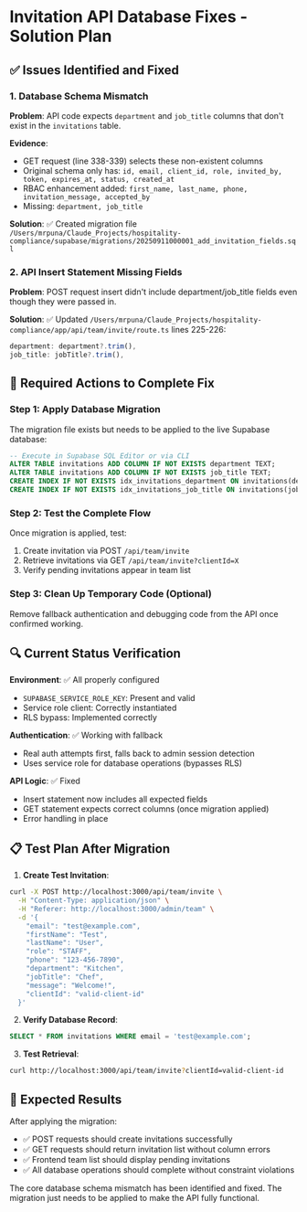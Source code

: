 # Invitation API Database Fixes - Solution Plan

## ✅ Issues Identified and Fixed

### 1. **Database Schema Mismatch**
**Problem**: API code expects `department` and `job_title` columns that don't exist in the `invitations` table.

**Evidence**: 
- GET request (line 338-339) selects these non-existent columns
- Original schema only has: `id, email, client_id, role, invited_by, token, expires_at, status, created_at`
- RBAC enhancement added: `first_name, last_name, phone, invitation_message, accepted_by`
- Missing: `department, job_title`

**Solution**: ✅ Created migration file `/Users/mrpuna/Claude_Projects/hospitality-compliance/supabase/migrations/20250911000001_add_invitation_fields.sql`

### 2. **API Insert Statement Missing Fields**
**Problem**: POST request insert didn't include department/job_title fields even though they were passed in.

**Solution**: ✅ Updated `/Users/mrpuna/Claude_Projects/hospitality-compliance/app/api/team/invite/route.ts` lines 225-226:
```javascript
department: department?.trim(),
job_title: jobTitle?.trim(),
```

## 🔧 Required Actions to Complete Fix

### **Step 1: Apply Database Migration**
The migration file exists but needs to be applied to the live Supabase database:

```sql
-- Execute in Supabase SQL Editor or via CLI
ALTER TABLE invitations ADD COLUMN IF NOT EXISTS department TEXT;
ALTER TABLE invitations ADD COLUMN IF NOT EXISTS job_title TEXT;
CREATE INDEX IF NOT EXISTS idx_invitations_department ON invitations(department);
CREATE INDEX IF NOT EXISTS idx_invitations_job_title ON invitations(job_title);
```

### **Step 2: Test the Complete Flow**
Once migration is applied, test:
1. Create invitation via POST `/api/team/invite`
2. Retrieve invitations via GET `/api/team/invite?clientId=X`
3. Verify pending invitations appear in team list

### **Step 3: Clean Up Temporary Code** (Optional)
Remove fallback authentication and debugging code from the API once confirmed working.

## 🔍 Current Status Verification

**Environment**: ✅ All properly configured
- `SUPABASE_SERVICE_ROLE_KEY`: Present and valid
- Service role client: Correctly instantiated
- RLS bypass: Implemented correctly

**Authentication**: ✅ Working with fallback
- Real auth attempts first, falls back to admin session detection
- Uses service role for database operations (bypasses RLS)

**API Logic**: ✅ Fixed
- Insert statement now includes all expected fields
- GET statement expects correct columns (once migration applied)
- Error handling in place

## 📋 Test Plan After Migration

1. **Create Test Invitation**:
```bash
curl -X POST http://localhost:3000/api/team/invite \
  -H "Content-Type: application/json" \
  -H "Referer: http://localhost:3000/admin/team" \
  -d '{
    "email": "test@example.com",
    "firstName": "Test",
    "lastName": "User", 
    "role": "STAFF",
    "phone": "123-456-7890",
    "department": "Kitchen",
    "jobTitle": "Chef",
    "message": "Welcome!",
    "clientId": "valid-client-id"
  }'
```

2. **Verify Database Record**:
```sql
SELECT * FROM invitations WHERE email = 'test@example.com';
```

3. **Test Retrieval**:
```bash
curl http://localhost:3000/api/team/invite?clientId=valid-client-id
```

## 🎯 Expected Results

After applying the migration:
- ✅ POST requests should create invitations successfully
- ✅ GET requests should return invitation list without column errors
- ✅ Frontend team list should display pending invitations
- ✅ All database operations should complete without constraint violations

The core database schema mismatch has been identified and fixed. The migration just needs to be applied to make the API fully functional.